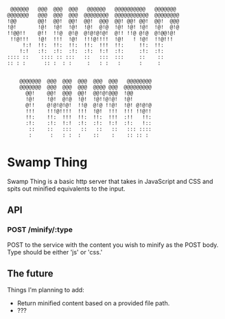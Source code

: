      @@@@@@   @@@  @@@  @@@   @@@@@@   @@@@@@@@@@   @@@@@@@
    @@@@@@@   @@@  @@@  @@@  @@@@@@@@  @@@@@@@@@@@  @@@@@@@@
    !@@       @@!  @@!  @@!  @@!  @@@  @@! @@! @@!  @@!  @@@
    !@!       !@!  !@!  !@!  !@!  @!@  !@! !@! !@!  !@!  @!@
    !!@@!!    @!!  !!@  @!@  @!@!@!@!  @!! !!@ @!@  @!@@!@!
     !!@!!!   !@!  !!!  !@!  !!!@!!!!  !@!   ! !@!  !!@!!!
         !:!  !!:  !!:  !!:  !!:  !!!  !!:     !!:  !!:
        !:!   :!:  :!:  :!:  :!:  !:!  :!:     :!:  :!:
    :::: ::    :::: :: :::   ::   :::  :::     ::    ::
    :: : :      :: :  : :     :   : :   :      :     :


        @@@@@@@  @@@  @@@  @@@  @@@  @@@   @@@@@@@@
        @@@@@@@  @@@  @@@  @@@  @@@@ @@@  @@@@@@@@@
          @@!    @@!  @@@  @@!  @@!@!@@@  !@@
          !@!    !@!  @!@  !@!  !@!!@!@!  !@!
          @!!    @!@!@!@!  !!@  @!@ !!@!  !@! @!@!@
          !!!    !!!@!!!!  !!!  !@!  !!!  !!! !!@!!
          !!:    !!:  !!!  !!:  !!:  !!!  :!!   !!:
          :!:    :!:  !:!  :!:  :!:  !:!  :!:   !::
           ::    ::   :::   ::   ::   ::   ::: ::::
           :      :   : :  :    ::    :    :: :: :


# Swamp Thing

Swamp Thing is a basic http server that takes in JavaScript and CSS and spits
out minified equivalents to the input.

## API

### POST /minify/:type

POST to the service with the content you wish to minify as the POST body. Type
should be either 'js' or 'css.'

## The future

Things I'm planning to add:

 - Return minified content based on a provided file path.
 - ???

